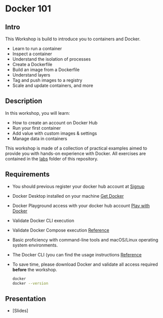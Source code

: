 # Docker 101

## Intro

This Workshop is build to introduce you to containers and Docker.

* Learn to run a container
* Inspect a container
* Understand the isolation of processes
* Create a Dockerfile
* Build an image from a Dockerfile
* Understand layers
* Tag and push images to a registry
* Scale and update containers, and more

## Description

In this workshop, you will learn:

* How to create an account on Docker Hub
* Run your first container
* Add value with custom images & settings
* Manage data in containers

This workshop is made of a collection of practical examples aimed to provide you with hands-on experience with Docker. All exercises are contained in the [labs](https://github.com/walmartdigital/docker-101/tree/master/labs) folder of this repository.

## Requirements

* You should previous register your docker hub account at [Signup](https://hub.docker.com/signup/)
* Docker Desktop installed on your machine [Get Docker](https://docs.docker.com/get-docker/)
* Docker Playground access with your docker hub account [Play with Docker](https://labs.play-with-docker.com/)
* Validate Docker CLI execution
* Validate Docker Compose execution [Reference](https://docs.docker.com/compose/install/)
* Basic proficiency with command-line tools and macOS/Linux operating system environments.
* The Docker CLI (you can find the usage instructions [Reference](https://docs.docker.com/engine/reference/commandline/cli/)
* To save time, please download Docker and validate all access required **before** the workshop.

  ```bash
  docker 
  docker --version
  ```

## Presentation

* [Slides]
